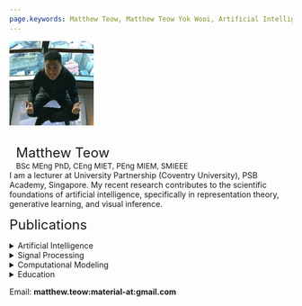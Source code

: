 ```yaml
---
page.keywords: Matthew Teow, Matthew Teow Yok Wooi, Artificial Intelligence, Scientific Computing, Machine Learning, Deep Learning, Computer Vision
---
```



<p><img src="MT.jpg" alt="Matthew Teow" width="150" height="150"><br>
   <div style="white-space: pre">
   <span style="font-size: 18pt;">Matthew Teow</span>
   <span style="font-size: 10pt;">BSc MEng PhD, CEng MIET, PEng MIEM, SMIEEE</span></div>
   I am a lecturer at University Partnership (Coventry University), PSB Academy, Singapore. My recent research contributes to the scientific foundations of artificial intelligence, specifically in representation theory, generative learning, and visual inference. </p>


<span style="font-size: 18pt;">Publications</span><br>

<details>
<summary>Artificial Intelligence</summary>
<p>
   <b>Performance Assessment Of U-Net For Semantic Segmentation Of Liquid Spray Images With Gaussian Blurring.</b><br>
   Wei Lun Lim, Matthew Teow Yok Wooi, Richard Wong Teck Ken, Refat Khan Pathan, Sian Lun Lau, Chiung Ching Ho, Luis Bravo, Rahul Babu Koneru, and Prashant Khare.<br>
   IEEE International Conference on Computing (ICOCO), Malaysia, 2023.<br>
</p>
<p>
   <b>mbeddingROUGE: Malay News Headline Similarity Evaluation.</b><br>
   Puah Yeong Tsann, Kwang Hooi Yew, Mohd Fadzil Hassan, and Matthew Teow Yok Wooi.<br>
   International Conference on Digital Transformation and Intelligence (ICDI), Malaysia, 2022.<br>
</p>
<p>
   <b>Convolutional Autoencoder For Image Denoising: A Compositional Subspace Representation Perspective.</b><br>
   Matthew Teow Yok Wooi.<br>
   IEEE International Conference on Artificial Intelligence in Engineering and Technology (IICAIET), Malaysia, 2021.<br>
</p>
<p>
   <b>Leading Sentence News Textrank.</b><br>
   Puah Yeong Tsann, Kwang Hooi Yew, Mohd Fadzil Hassan, and Matthew Teow Yok Wooi.<br>
   International Conference on Intelligent Cybernetics Technology & Applications (ICICyTA), Malaysia, 2021.<br>
</p>
<p>
   <b>Experimenting Deep Convolutional Visual Feature Learning Using Compositional Subspace Representation And Fashion-MNIST.</b><br>
   Matthew Teow Yok Wooi.<br>
   IEEE International Conference on Artificial Intelligence in Engineering and Technology (IICAIET), Malaysia, 2020.<br>
</p>
<p>
   <b>Assessing Suitable Word Embedding Model For Malay Language Through Intrinsic Evaluation.</b><br>
   Phua Yeong Tsann, Kwang Hooi Yew, Oi Mean Foong, and Matthew Teow Yok Wooi.<br>
   International Conference on Computational Intelligence (ICCI), Malaysia, 2020.<br>
</p>
<p>
   <b>Convolutional Visual Feature Learning: A Compositional Subspace Representation Perspective.</b><br>
   Matthew Teow Yok Wooi.<br>
   ACM International Conference on Control and Computer Vision, Singapore, 2018.<br>
</p>
<p>
   <b>Understanding Convolutional Neural Networks Using A Minimal Model For Handwritten Digit Recognition.</b><br>
   Matthew Teow Yok Wooi.<br>
   IEEE International Conference on Automatic Control and Intelligent Systems (ICACIS), Malaysia, 2017.<br>
</p>
<p>
   <b>A Minimal Convolutional Neural Network For Handwritten Digit Recognition.</b><br>
   Matthew Teow Yok Wooi.<br>
   IEEE International Conference on System Engineering and Technology (ICSET), Malaysia, 2017.<br>
</p>
<p>
   <b>Fuzzy Logic Temperature Control Using Intel 80C196 Microcontroller.</b><br>
   Matthew Teow Yok Wooi, Marzuki Khalid, and Rubiyah Yusof.<br>
   COSTAM National Science Congress, Malaysia, 1996.<br>
</p>
</details>

<details>
<summary>Signal Processing</summary>
<p>
   <b>Performance Analysis Of Wavelet Maxima Mapping Quantisation Of Wavelet Image Lowpass Subband.</b><br>
   Matthew Teow Yok Wooi.<br>
   IEEE International Colloquium on Signal Processing and Its Applications (ICSP), Malaysia, 2013.<br>
</p>
<p>
   <b>Wavelet Maxima Mapping Quantisation Of Image Lowpass Subband And Its Statistical Measurements.</b><br>
   Matthew Teow Yok Wooi.<br>
   IEEE International Conference on Control System, Computing and Engineering (ICCSCE), Malaysia, 2012.<br>
</p>
<p>
   <b>Wavelet Packet Image Arithmetic Coding Gain Using Sub-Space Energy Feature Re-Mapping.</b><br>
   Matthew Teow Yok Wooi, Lee Sze Wei, and Ian Chai.<br>
   MMU International Symposium on Information and Communication Technologies (M2USIC), Malaysia, 2006.<br>
</p>
<p>
   <b>Texture Images Compression Using Wavelet Zerotree Energy Feature Re-Mapping.</b><br>
   Matthew Teow Yok Wooi, Lee Sze Wei, and Ian Chai.<br>
   MMU International Symposium on Information and Communication Technologies (M2USIC), Malaysia, 2004.<br>
</p>
<p>
   <b>Adaptive Wavelet Zero-Tree Coding Using Energy Feature Re-Mapping.</b><br>
   Matthew Teow Yok Wooi, Lee Sze Wei, and Ian Chai.<br>
   MMU International Symposium on Information and Communication Technologies (M2USIC), Malaysia, 2003.<br>
</p>
<p>
   <b>Image Low-Pass Approximation Sub-Band Quantization With Wavelet Maxima Mapping Quantiser.</b><br>
   Matthew Teow Yok Wooi, Lee Sze Wei, and Ian Chai.<br>
   IEE International Conference on Visual Information Engineering (VIE), UK, 2003.<br>
</p>
<p>
   <b>WMMQ For Image Low-Pass Approximation Subband Quantisation</b><br>
   Matthew Teow Yok Wooi, Lee Sze Wei, and Ian Chai.<br>
   Multimedia University Research Poster Presentation, Malaysia, 2003.<br>
</p>
<p>
   <b>Analysis Of Wavelet Transform On Spatial Domain Finite Length Signals Boundary Extension.</b><br>
   Matthew Teow Yok Wooi and Rodney Tan.<br>
   Advances Technology Congress: Spatial and Computational Engineering (ATC), Malaysia, 2003.<br>
</p>
<p>
   <b>Wavelet Zero-Path Mapping Algorithm For Multimedia Image Coding.</b><br>
   Matthew Teow Yok Wooi and Rodney Tan.<br>
   IEEE Malaysia National Conference on Telecommunication Technology (NCTT), Malaysia, 2003.<br>
</p>
<p>
   <b>Wavelet Maxima Mapping Quantiser For Image Low- Pass Approximation Sub-Band Coding.</b><br>
   Matthew Teow Yok Wooi, Lee Sze Wei, and Ian Chai.<br>
   IEE Electronics Letters, UK, 2003.<br>
</p>
<p>
   <b>Entropy Code Pre-Processing Using Wavelet Sub-Space Energy Feature Re-Mapping.</b><br>
   Matthew Teow Yok Wooi, Lee Sze Wei, and Ian Chai.<br>
   MMU International Symposium on Information and Communication Technologies (M2USIC), Malaysia, 2002.<br>
</p>
<p>
   <b>Wavelet Transform Modulus Maxima Analysis Of Image Spatial Signal Discontinuities.</b><br>
   Matthew Teow Yok Wooi, Lee Sze Wei, and Ian Chai.<br>
   MMU International Symposium on Information and Communication Technologies (M2USIC), Malaysia, 2001.<br>
</p>
<p>
   <b>Interpretation Of Wavelet Sub-Band Energy Feature Compaction Properties And Its Spatial Information.</b><br>
   Matthew Teow Yok Wooi, Lee Sze Wei, and Ian Chai.<br>
   MMU International Symposium on Information and Communication Technologies (M2USIC), Malaysia, 2000.<br>
</p>
</details>

<details>
<summary>Computational Modeling</summary>
<p>
   <b>Modelling Of A Two-Stage Bidirectional AC-DC Converter Using Wavelet Modulation.</b><br>
   Chiu Hsiung Kee, Agileswari Ramasamy, Nadia Tan Mei Ling, and Matthew Teow Yok Wooi.<br>
   International Journal of Power Electronics and Drive Systems (IJPEDS), Indonesia, 2018.<br>
</p>
<p>
   <b>Simulation And Performance Study Of A Horizontal Axis Wind Turbine Mechanical Power.</b><br>
   Chiu Hsiung Kee, Matthew Teow Yok Wooi, Rodney Tan Hean Gay, Agileswari Ramasamy, and Nadia Tan Mei Ling.<br>
   National Graduate Conference (NATGRAD), Malaysia, 2017.<br>
</p>
<p>
   <b>Simulation, And Performance Study Of A Horizontal Axis Wind Turbine Mechanical Power.</b><br>
   Chiu Hsiung Kee, Matthew Teow Yok Wooi, Rodney Tan Hean Gay, Agileswari Ramasamy, and Nadia Tan Mei Ling.<br>
   Journal of Energy and Environment, Malaysia, 2017.<br>
</p>
<p>
   <b>A Computational Modelling Of Wind Turbine Mechanical Power And Its Improve Factor Determination.</b><br>
   Matthew Teow Yok Wooi, Chiu Hsiung Khee, and Rodney Tan Hean Gay.<br>
   IET International Conference on Clean Energy and Technology (ICCT), Malaysia, 2016.<br>
</p>
<p>
   <b>A Comprehensive Modelling Of Photovoltaic Module Characteristic Curve In MATLAB/Simulink.</b><br>
   Rodney Tan Heng Gay and Matthew Teow Yok Wooi.<br>
   IET International Conference on Clean Energy and Technology (ICCT), Malaysia, 2016.<br>
</p>
<p>
   <b>Performance Evaluation Of Horizontal Axis Wind Turbine Torque And Mechanical Power Generation Affected By The Number Of Blades</b><br>
   Rodney Tan Heng Gay and Matthew Teow Yok Wooi.<br>
   MATEC Web of Conferences 70, France, 2016.<br>
</p>
<p>
   <b>A Comprehensive Modeling, Simulation And Computational Implementation Of Buck Converter Using MATLAB/Simulink.</b><br>
   Rodney Tan Heng Gay and Matthew Teow Yok Wooi.<br>
   IEEE Conference on Energy Conversion (CENCON), Malaysia, 2014.<br>
</p>
</details>

<details>
<summary>Education</summary>
<p>
   <b>Unplugged Computational Thinking Activities Framework Development For Novice Programmer.</b><br>
   Sim Tze Ying, Matthew Teow Yok Wooi, and Lau Sian Lun.<br>
   IEEE International Conference on Computing (ICOCO), Malaysia, 2021.<br>
</p>
</details>

Email: **matthew.teow:material-at:gmail.com**
